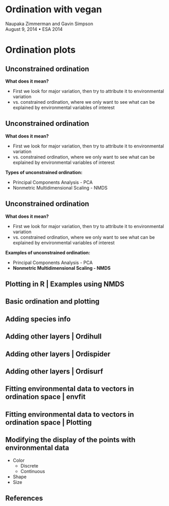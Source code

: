 # Ordination with vegan
Naupaka Zimmerman and Gavin Simpson  
August 9, 2014 • ESA 2014  



<!----------------------------slide boundary--------------------------------->

# Ordination plots

<!----------------------------slide boundary--------------------------------->

## Unconstrained ordination

**What does it mean?**

* First we look for major variation, then try to attribute it to environmental variation
* vs. constrained ordination, where we only want to see what can be explained by environmental variables of interest

<!----------------------------slide boundary--------------------------------->

## Unconstrained ordination

**What does it mean?**

* First we look for major variation, then try to attribute it to environmental variation
* vs. constrained ordination, where we only want to see what can be explained by environmental variables of interest

**Types of unconstrained ordination:**

* Principal Components Analysis - PCA
* Nonmetric Multidimensional Scaling - NMDS

<!----------------------------slide boundary--------------------------------->

## Unconstrained ordination

**What does it mean?**

* First we look for major variation, then try to attribute it to environmental variation
* vs. constrained ordination, where we only want to see what can be explained by environmental variables of interest

**Examples of unconstrained ordination:**

* Principal Components Analysis - PCA
* **Nonmetric Multidimensional Scaling - NMDS**

## Plotting in R | Examples using NMDS

## Basic ordination and plotting

## Adding species info

## Adding other layers | Ordihull

## Adding other layers | Ordispider

## Adding other layers | Ordisurf

## Fitting environmental data to vectors in ordination space | envfit

## Fitting environmental data to vectors in ordination space | Plotting

## Modifying the display of the points with environmental data 

* Color
    * Discrete
    * Continuous
* Shape
* Size

## References
